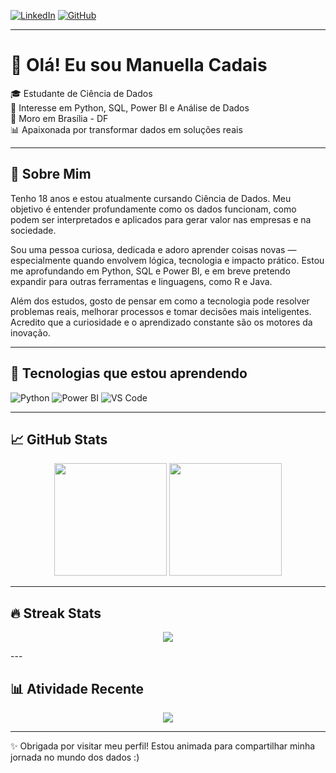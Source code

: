 [![LinkedIn](https://img.shields.io/badge/LinkedIn-blue?logo=linkedin)](www.linkedin.com/in/manuella-cadais-04750b365)
[![GitHub](https://img.shields.io/badge/GitHub-181717?style=flat&logo=github&logoColor=white)]([https://github.com/seuusuario](https://github.com/ManuellaCadais))

---

# 👋 Olá! Eu sou Manuella Cadais

🎓 Estudante de Ciência de Dados  
🎯 Interesse em Python, SQL, Power BI e Análise de Dados  
📍 Moro em Brasília - DF  
📊 Apaixonada por transformar dados em soluções reais  

---

## 🧠 Sobre Mim

Tenho 18 anos e estou atualmente cursando Ciência de Dados. Meu objetivo é entender profundamente como os dados funcionam, como podem ser interpretados e aplicados para gerar valor nas empresas e na sociedade.

Sou uma pessoa curiosa, dedicada e adoro aprender coisas novas — especialmente quando envolvem lógica, tecnologia e impacto prático. Estou me aprofundando em Python, SQL e Power BI, e em breve pretendo expandir para outras ferramentas e linguagens, como R e Java.

Além dos estudos, gosto de pensar em como a tecnologia pode resolver problemas reais, melhorar processos e tomar decisões mais inteligentes. Acredito que a curiosidade e o aprendizado constante são os motores da inovação.

---

## 🚀 Tecnologias que estou aprendendo

![Python](https://img.shields.io/badge/Python-3776AB?style=for-the-badge&logo=python&logoColor=white)
![Power BI](https://img.shields.io/badge/Power%20BI-F2C811?style=for-the-badge&logo=powerbi&logoColor=black)
![VS Code](https://img.shields.io/badge/VS%20Code-007ACC?style=for-the-badge&logo=visual-studio-code&logoColor=white)

---

## 📈 GitHub Stats

<p align="center">
  <img height="180em" src="https://github-readme-stats.vercel.app/api?username=ManuellaCadais&show_icons=true&theme=default&include_all_commits=true&count_private=true"/>
  <img height="180em" src="https://github-readme-stats.vercel.app/api/top-langs/?username=ManuellaCadais&layout=compact&langs_count=7&theme=default"/>
</p>

---

## 🔥 Streak Stats

<p align="center">
  <img src="https://github-readme-streak-stats.herokuapp.com/?user=ManuellaCadais&theme=default"/>
</p>
---

## 📊 Atividade Recente

<p align="center">
  <img src="https://github-readme-activity-graph.cyclic.app/graph?username=seuusuario&theme=light" />
</p>

---

✨ Obrigada por visitar meu perfil! Estou animada para compartilhar minha jornada no mundo dos dados :)

